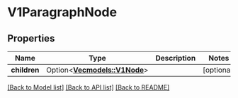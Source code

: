 # V1ParagraphNode

## Properties

Name | Type | Description | Notes
------------ | ------------- | ------------- | -------------
**children** | Option<[**Vec<models::V1Node>**](v1Node.md)> |  | [optional]

[[Back to Model list]](../README.md#documentation-for-models) [[Back to API list]](../README.md#documentation-for-api-endpoints) [[Back to README]](../README.md)


